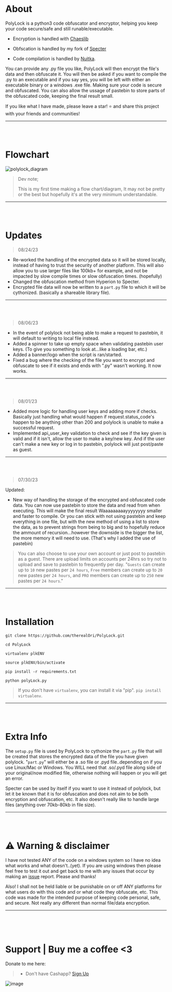 # About
PolyLock is a python3 code obfuscator and encryptor, helping you keep your code secure/safe and still runable/executable.


- Encryption is handled with [Chaeslib](https://pypi.org/project/Chaeslib/)

- Obfscation is handled by my fork of [Specter](https://github.com/therealOri/Specter/)

- Code compilation is handled by [Nuitka](https://github.com/Nuitka/Nuitka/).


You can provide any .py file you like, PolyLock will then encrypt the file's data and then obfuscate it. You will then be asked if you want to compile the .py to an executable and if you say yes, you will be left with either an executable binary or a windows .exe file. Making sure your code is secure and obfuscated. You can also allow the ussage of pastebin to store parts of the obfuscated code, keeping the final result small.

If you like what I have made, please leave a star! :star: and share this project with your friends and communities!
__ __

<br>
<br>

# Flowchart
![polylock_diagram](https://github.com/therealOri/PolyLock/assets/45724082/4e484bdb-22b9-438b-81a5-0e0b1b6bdfdf)
> Dev note;
>
> This is my first time making a flow chart/diagram, It may not be pretty or the best but hopefully it's at the very minimum understandable.
__ __

<br>
<br>

# Updates

> 08/24/23
- Re-worked the handling of the encrypted data so it will be stored locally, instead of having to trust the security of another platform. This will also allow you to use larger files like 100kb+ for example, and not be impacted by slow compile times or slow obfuscation times. (hopefully)
- Changed the obfuscation method from Hyperion to Specter.
- Encrypted file data will now be written to a `part.py` file to which it will be cythonized. (basically a shareable library file). 
__ __

<br>
<br>

> 08/06/23
- In the event of polylock not being able to make a request to pastebin, it will default to writing to local file instead.
- Added a spinner to take up empty space when validating pastebin user keys. (To give you something to look at...like a loading bar, etc.)
- Added a banner/logo when the script is ran/started.
- Fixed a bug where the checking of the file you want to encrypt and obfuscate to see if it exists and ends with ".py" wasn't working. It now works.
__ __

<br>
<br>

> 08/01/23
- Added more logic for handling user keys and adding more if checks. Basically just handling what would happen if request.status_code's happen to be anything other than 200 and polylock is unable to make a successful request.
- Implemented api_user_key validation to check and see if the key given is valid and if it isn't, allow the user to make a key/new key. And if the user can't make a new key or log in to pastebin, polylock will just post/paste as guest.
__ __

<br>
<br>

> 07/30/23

Updated:
- New way of handling the storage of the encrypted and obfuscated code data. You can now use pastebin to store the data and read from when executing. This will make the final result Waaaaaaaaayyyyyyyy smaller and faster to compile. Or you can stick with not using pastebin and keep everything in one file, but with the new method of using a list to store the data, as to prevent strings from being to big and to hopefully reduce the ammount of recursion...however the downside is the bigger the list, the more memory it will need to use. (That's why I added the use of pastebin)
> You can also choose to use your own account or just post to pastebin as a guest. There are upload limits on accounts per 24hrs so try not to upload and save to pastebin to frequently per day. "`Guests` can create up to `10` new pastes per `24 hours`, `Free` members can create up to `20` new pastes per `24 hours`, and `PRO` members can create up to `250` new pastes per `24 hours`."
__ __

<br>
<br>

# Installation
```
git clone https://github.com/therealOri/PolyLock.git
```
```
cd PolyLock
```
```
virtualenv plkENV
```
```
source plkENV/bin/activate
```
```
pip install -r requirements.txt
```
```
python polyLock.py
```
> If you don't have `virtualenv`, you can install it via "pip". `pip install virtualenv`.
__ __

<br>
<br>

# Extra Info
The `setup.py` file is used by PolyLock to cythonize the `part.py` file that will be created that stores the encrypted data of the file you have given polylock. "`part.py`" will either be a .so file or .pyd file..depending on if you use Linux/Mac or Windows. You WILL need that .so/.pyd file along side of your original/now modified file, otherwise nothing will happen or you will get an error.

Specter can be used by itself if you want to use it instead of polylock, but let it be known that it is for obfuscation and does not aim to be both encryption and obfuscation, etc. It also doesn't really like to handle large files (anything over 70kb-80kb in file size).
__ __

<br>
<br>

# ⚠️ Warning & disclaimer
I have not tested ANY of the code on a windows system so I have no idea what works and what doesn't..(yet). If you are using windows then please feel free to test it out and get back to me with any issues that occur by making an [issue](https://github.com/therealOri/PolyLock/issues/new/choose) report. Please and thanks!

Also! I shall not be held liable or be punishable on or off ANY platforms for what users do with this code and or what code they obfuscate, etc. This code was made for the intended purpose of keeping code personal, safe, and secure. Not really any different than normal file/data encryption.
__ __

<br />
<br />
<br />


# Support  |  Buy me a coffee <3
Donate to me here:
> - Don't have Cashapp? [Sign Up](https://cash.app/app/TKWGCRT)

![image](https://user-images.githubusercontent.com/45724082/158000721-33c00c3e-68bb-4ee3-a2ae-aefa549cfb33.png)

